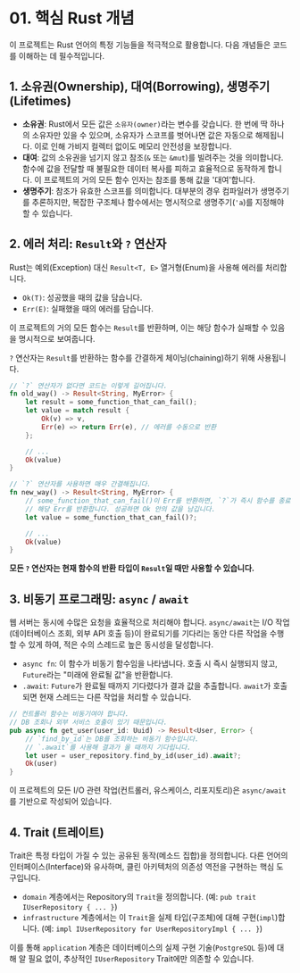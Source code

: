 # 01. 핵심 Rust 개념

이 프로젝트는 Rust 언어의 특정 기능들을 적극적으로 활용합니다. 다음 개념들은 코드를 이해하는 데 필수적입니다.

## 1. 소유권(Ownership), 대여(Borrowing), 생명주기(Lifetimes)

-   **소유권**: Rust에서 모든 값은 `소유자(owner)`라는 변수를 갖습니다. 한 번에 딱 하나의 소유자만 있을 수 있으며, 소유자가 스코프를 벗어나면 값은 자동으로 해제됩니다. 이로 인해 가비지 컬렉터 없이도 메모리 안전성을 보장합니다.
-   **대여**: 값의 소유권을 넘기지 않고 참조(`&` 또는 `&mut`)를 빌려주는 것을 의미합니다. 함수에 값을 전달할 때 불필요한 데이터 복사를 피하고 효율적으로 동작하게 합니다. 이 프로젝트의 거의 모든 함수 인자는 참조를 통해 값을 '대여'합니다.
-   **생명주기**: 참조가 유효한 스코프를 의미합니다. 대부분의 경우 컴파일러가 생명주기를 추론하지만, 복잡한 구조체나 함수에서는 명시적으로 생명주기(`'a`)를 지정해야 할 수 있습니다.

## 2. 에러 처리: `Result`와 `?` 연산자

Rust는 예외(Exception) 대신 `Result<T, E>` 열거형(Enum)을 사용해 에러를 처리합니다.

-   `Ok(T)`: 성공했을 때의 값을 담습니다.
-   `Err(E)`: 실패했을 때의 에러를 담습니다.

이 프로젝트의 거의 모든 함수는 `Result`를 반환하며, 이는 해당 함수가 실패할 수 있음을 명시적으로 보여줍니다.

`?` 연산자는 `Result`를 반환하는 함수를 간결하게 체이닝(chaining)하기 위해 사용됩니다.

```rust
// `?` 연산자가 없다면 코드는 이렇게 길어집니다.
fn old_way() -> Result<String, MyError> {
    let result = some_function_that_can_fail();
    let value = match result {
        Ok(v) => v,
        Err(e) => return Err(e), // 에러를 수동으로 반환
    };

    // ...
    Ok(value)
}

// `?` 연산자를 사용하면 매우 간결해집니다.
fn new_way() -> Result<String, MyError> {
    // some_function_that_can_fail()이 Err를 반환하면, `?`가 즉시 함수를 종료하고
    // 해당 Err를 반환합니다. 성공하면 Ok 안의 값을 남깁니다.
    let value = some_function_that_can_fail()?;

    // ...
    Ok(value)
}
```

**모든 `?` 연산자는 현재 함수의 반환 타입이 `Result`일 때만 사용할 수 있습니다.**

## 3. 비동기 프로그래밍: `async` / `await`

웹 서버는 동시에 수많은 요청을 효율적으로 처리해야 합니다. `async/await`는 I/O 작업(데이터베이스 조회, 외부 API 호출 등)이 완료되기를 기다리는 동안 다른 작업을 수행할 수 있게 하여, 적은 수의 스레드로 높은 동시성을 달성합니다.

-   `async fn`: 이 함수가 비동기 함수임을 나타냅니다. 호출 시 즉시 실행되지 않고, `Future`라는 "미래에 완료될 값"을 반환합니다.
-   `.await`: `Future`가 완료될 때까지 기다렸다가 결과 값을 추출합니다. `await`가 호출되면 현재 스레드는 다른 작업을 처리할 수 있습니다.

```rust
// 컨트롤러 함수는 비동기여야 합니다.
// DB 조회나 외부 서비스 호출이 있기 때문입니다.
pub async fn get_user(user_id: Uuid) -> Result<User, Error> {
    // `find_by_id`는 DB를 조회하는 비동기 함수입니다.
    // `.await`를 사용해 결과가 올 때까지 기다립니다.
    let user = user_repository.find_by_id(user_id).await?;
    Ok(user)
}
```

이 프로젝트의 모든 I/O 관련 작업(컨트롤러, 유스케이스, 리포지토리)은 `async/await`를 기반으로 작성되어 있습니다.

## 4. Trait (트레이트)

Trait은 특정 타입이 가질 수 있는 공유된 동작(메소드 집합)을 정의합니다. 다른 언어의 인터페이스(Interface)와 유사하며, 클린 아키텍처의 의존성 역전을 구현하는 핵심 도구입니다.

-   `domain` 계층에서는 Repository의 `Trait`을 정의합니다. (예: `pub trait IUserRepository { ... }`)
-   `infrastructure` 계층에서는 이 `Trait`을 실제 타입(구조체)에 대해 구현(`impl`)합니다. (예: `impl IUserRepository for UserRepositoryImpl { ... }`)

이를 통해 `application` 계층은 데이터베이스의 실제 구현 기술(`PostgreSQL` 등)에 대해 알 필요 없이, 추상적인 `IUserRepository` Trait에만 의존할 수 있습니다.
